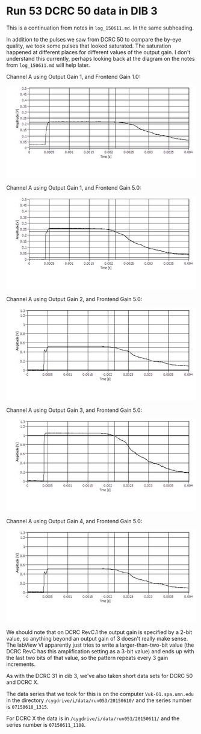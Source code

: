 Run 53 DCRC 50 data in DIB 3
============================

This is a continuation from notes in `log_150611.md`. In the same subheading.

In addition to the pulses we saw from DCRC 50 to compare the by-eye quality, we took some pulses
that looked saturated.  The saturation happened at different places for different values of the
output gain.  I don't understand this currently, perhaps looking back at the diagram on the notes
from `log_150611.md` will help later. 

Channel A using Output Gain 1, and Frontend Gain 1.0:

![Channel A Saturation](figures/DIB3_DCRC_50_PA_FG1_OG1_DOn028_T150_sat.JPG)

Channel A using Output Gain 1, and Frontend Gain 5.0:

![Channel A Saturation](figures/DIB3_DCRC_50_PA_FG5_OG1_DOn028_T250_sat.JPG)

Channel A using Output Gain 2, and Frontend Gain 5.0:

![Channel A Saturation](figures/DIB3_DCRC_50_PA_FG5_OG2_DOn028_T250_sat.JPG)

Channel A using Output Gain 3, and Frontend Gain 5.0:

![Channel A Saturation](figures/DIB3_DCRC_50_PA_FG5_OG3_DOn028_T250_sat.JPG)

Channel A using Output Gain 4, and Frontend Gain 5.0:

![Channel A Saturation](figures/DIB3_DCRC_50_PA_FG5_OG4_DOp028_T250_sat.JPG)

We should note that on DCRC RevC.1 the output gain is specified by a 2-bit value, so anything
beyond an output gain of 3 doesn't really make sense.  The labView VI apparently just tries to
write a larger-than-two-bit value (the DCRC RevC has this amplification setting as a 3-bit value)
and ends up with the last two bits of that value, so the pattern repeats every 3 gain increments. 

As with the DCRC 31 in dib 3, we've also taken short data sets for DCRC 50 and DCRC X.  

The data series that we took for this is on the computer `Vuk-01.spa.umn.edu` in the directory
`/cygdrive/i/data/run053/20150610/` and the series number is `07150610_1315`.

For DCRC X the data is in `/cygdrive/i/data/run053/20150611/` and the series number is `07150611_1108`.
